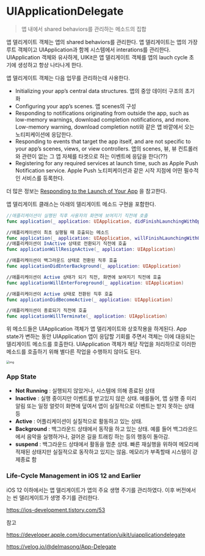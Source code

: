 # UIApplicationDelegate

> 앱 내에서 shared behaviors를 관리하는 메소드의 집합



앱 델리게이트 객체는 앱의 shared behaviors를 관리한다. 앱 델리게이트는 앱의 가장 루트 객체이고 UIApplication과 함께 시스템에서 interations를 관리한다. UIApplication 객체와 유사하게, UIKit은 앱 델리게이트 객체를 앱의 lauch cycle 초기에 생성하고 항상 나타나게 한다. 

앱 델리게이트 객체는 다음 업무를 관리하는데 사용한다.

- Initializing your app’s central data structures.
  앱의 중앙 데이터 구조의 초기화
- Configuring your app’s scenes.
  앱 scenes의 구성
- Responding to notifications originating from outside the app, such as low-memory warnings, download completion notifications, and more.
  Low-memory warning, download completion noti와 같은 앱 바깥에서 오는 노티피케이션에 응답한다.
- Responding to events that target the app itself, and are not specific to your app’s scenes, views, or view controllers.
  앱의 scenes, 뷰, 뷰 컨트롤러와 관련이 없는 그 앱 자체를 타겟으로 하는 이벤트에 응답을 한다(??)
- Registering for any required services at launch time, such as Apple Push Notification service.
  Apple Push 노티피케이션과 같은 시작 지점에 어떤 필수적인 서비스를 등록한다.

더 많은 정보는 [Responding to the Launch of Your App](https://developer.apple.com/documentation/uikit/app_and_environment/responding_to_the_launch_of_your_app) 을 참고한다.

앱 델리게이트 클래스는 아래의 델리게이트 메소드 구현을 포함한다.

```swift
//애플리케이션이 실행된 직후 사용자의 화면에 보여지기 직전에 호출 
func application(_ application: UIApplication, didFinishLaunchingWithOptions launchOptions: [UIApplicationLaunchOptionsKey: Any]?) -> Bool	

//애플리케이션이 최초 실행될 때 호출되는 메소드 
func application(_ application: UIApplication, willFinishLaunchingWithOptions launchOptions: [UIApplication.LaunchOptionsKey : Any]? = nil) -> Bool		
//애플리케이션이 InActive 상태로 전환되기 직전에 호출 
func applicationWillResignActive(_ application: UIApplication)	

//애플리케이션이 백그라운드 상태로 전환된 직후 호출
func applicationDidEnterBackground(_ application: UIApplication)	

//애플리케이션이 Active 상태가 되기 직전, 화면에 보여지기 직전에 호출 
func applicationWillEnterForeground(_ application: UIApplication)	

//애플리케이션이 Active 상태로 전환된 직후 호출
func applicationDidBecomeActive(_ application: UIApplication)

//애플리케이션이 종료되기 직전에 호출 
func applicationWillTerminate(_ application: UIApplication)	
```

위 메소드들은 UIApplication 객체가 앱 델리게이트와 상호작용을 하게된다. App state가 변하는 동안 UIApplication 앱이 응답할 기회를 주면서 객체는 이에 대응되는 델리게이트 메소드를 호출한다. UIApplication 객체가 해당 작업을 처리하므로 이러한 메소드를 호출하기 위해 별다른 작업을 수행하지 않아도 된다. 

<img src="https://media.vlpt.us/images/delmasong/post/e85dfa18-7974-487d-b3e2-dcfbc11b07cc/xmZbnbE.png" alt="img" style="zoom:50%;" />

### App State

- **Not Running** : 실행되지 않았거나, 시스템에 의해 종료된 상태
- **Inactive** : 실행 중이지만 이벤트를 받고있지 않은 상태. 예를들어, 앱 실행 중 미리알림 또는 일정 얼럿이 화면에 덮여서 앱이 실질적으로 이벤트는 받지 못하는 상태 등
- **Active** : 어플리케이션이 실질적으로 활동하고 있는 상태.
- **Background** : 백그라운드 상태에서 동작을 하고 있는 상태. 예를 들어 백그라운드에서 음악을 실행하거나, 걸어온 길을 트래킹 하는 등의 행동이 돌아감.
- **suspend** : 백그라운드 상태에서 활동을 멈춘 상태. 빠른 재실행을 위하여 메모리에 적재된 상태지만 실질적으로 동작하고 있지는 않음. 메모리가 부족할때 시스템이 강제종료 함



### Life-Cycle Management in iOS 12 and Earlier

iOS 12 이하에서는 앱 델리게이트가 앱의 주요 생명 주기를 관리하였다. 이후 버전에서는 씬 델리게이트가 생명 주기를 관리한다. 


https://ios-development.tistory.com/53




참고 

https://developer.apple.com/documentation/uikit/uiapplicationdelegate

https://velog.io/@delmasong/App-Delegate
